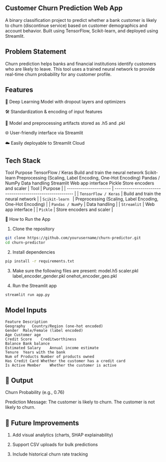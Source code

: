 ## Customer Churn Prediction Web App
A binary classification project to predict whether a bank customer is likely to churn (discontinue service) based on customer demographics and account behavior. Built using TensorFlow, Scikit-learn, and deployed using Streamlit.

## Problem Statement
Churn prediction helps banks and financial institutions identify customers who are likely to leave. This tool uses a trained neural network to provide real-time churn probability for any customer profile.

## Features
🧠 Deep Learning Model with dropout layers and optimizers

🛠 Standardization & encoding of input features

📁 Model and preprocessing artifacts stored as .h5 and .pkl

🌐 User-friendly interface via Streamlit

☁️ Easily deployable to Streamlit Cloud

## Tech Stack
Tool	Purpose
TensorFlow / Keras	Build and train the neural network
Scikit-learn	Preprocessing (Scaling, Label Encoding, One-Hot Encoding)
Pandas / NumPy	Data handling
Streamlit	Web app interface
Pickle	Store encoders and scaler
| Tool                   | Purpose                                                   |
| ---------------------- | --------------------------------------------------------- |
| `TensorFlow / Keras`   | Build and train the neural network                        |
| `Scikit-learn	`        | Preprocessing (Scaling, Label Encoding, One-Hot Encoding) |
| `Pandas / NumPy`       | Data handling                                             |
| `Streamlit`            | Web app interface                                         |
| `Pickle`               | Store encoders and scaler                                 |

🚀 How to Run the App
1. Clone the repository
```bash
git clone https://github.com/yourusername/churn-predictor.git
cd churn-predictor
```
2. Install dependencies
```bash
pip install -r requirements.txt
```

3. Make sure the following files are present:
model.h5
scaler.pkl
label_encoder_gender.pkl
onehot_encoder_geo.pkl

4. Run the Streamlit app
```bash
streamlit run app.py
```

## Model Inputs
```
Feature	Description
Geography	Country/Region (one-hot encoded)
Gender	Male/Female (label encoded)
Age	Customer age
Credit Score	Creditworthiness
Balance	Bank balance
Estimated Salary	Annual income estimate
Tenure	Years with the bank
Num of Products	Number of products owned
Has Credit Card	Whether the customer has a credit card
Is Active Member	Whether the customer is active
```

## 🧠 Output
Churn Probability (e.g., 0.76)

Prediction Message:
The customer is likely to churn.
The customer is not likely to churn.

## 📌 Future Improvements
1. Add visual analytics (charts, SHAP explainability)

2. Support CSV uploads for bulk predictions

3. Include historical churn rate tracking

